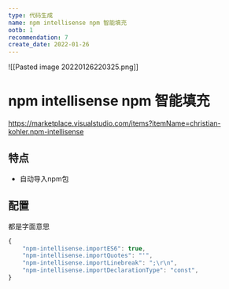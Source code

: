 ```yaml
---
type: 代码生成
name: npm intellisense npm 智能填充
ootb: 1
recommendation: 7
create_date: 2022-01-26
---
```



![[Pasted image 20220126220325.png]]

# npm intellisense npm 智能填充

https://marketplace.visualstudio.com/items?itemName=christian-kohler.npm-intellisense

## 特点

- 自动导入npm包


## 配置

都是字面意思

```javascript
{
	"npm-intellisense.importES6": true,
	"npm-intellisense.importQuotes": "'",
	"npm-intellisense.importLinebreak": ";\r\n",
	"npm-intellisense.importDeclarationType": "const",
}
```

